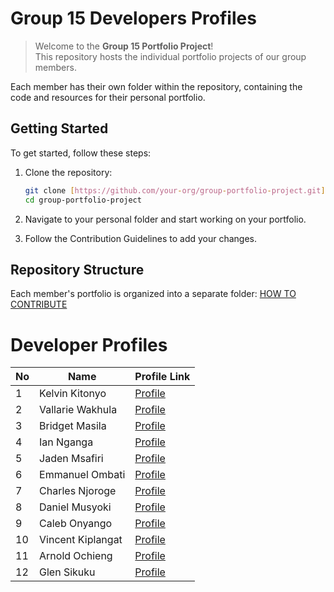 # Group 15 Developers Profiles

> Welcome to the **Group 15 Portfolio Project**!   
> This repository hosts the individual portfolio projects of our group members. 

Each member has their own folder within the repository, containing the code and resources for their personal portfolio.

## Getting Started

To get started, follow these steps:

1. Clone the repository:

   ```bash
   git clone [https://github.com/your-org/group-portfolio-project.git](https://github.com/your-org/group-portfolio-project.git)
   cd group-portfolio-project

2. Navigate to your personal folder and start working on your portfolio.
3. Follow the Contribution Guidelines to add your changes.

## Repository Structure

Each member's portfolio is organized into a separate folder:
[HOW TO CONTRIBUTE](/contributions.md)

# Developer Profiles

| No  | Name                | Profile Link                            |
| --- | ------------------- | --------------------------------------- |
| 1   | Kelvin Kitonyo      | [Profile](profiles/Kelvin_Kitonyo)      |
| 2   | Vallarie Wakhula    | [Profile](profiles/Vallarie-Wakhula)    |
| 3   | Bridget Masila      | [Profile](profiles/Bridget-Masila)      |
| 4   | Ian Nganga          | [Profile](profiles/Ian-Nganga)          |
| 5   | Jaden  Msafiri      | [Profile](profiles/Jaden-Msafiri)       |
| 6   | Emmanuel Ombati     | [Profile](profiles/Emmanuel-Ombati)     |
| 7   | Charles Njoroge     | [Profile](profiles/Charles-Njoroge)     |
| 8   | Daniel Musyoki      | [Profile](profiles/Daniel-Musyoki)      |
| 9   | Caleb Onyango       | [Profile](profiles/Caleb-Onyango)       |
| 10  | Vincent Kiplangat   | [Profile](profiles/Vincent-Kiplangat)   |
| 11  | Arnold Ochieng      | [Profile](profiles/Arnold-Ochieng)      |
| 12  | Glen Sikuku         | [Profile](profiles/Glen-Sikuku)         |
